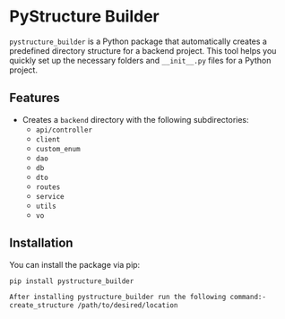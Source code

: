 # PyStructure Builder

`pystructure_builder` is a Python package that automatically creates a predefined directory structure for a backend project. This tool helps you quickly set up the necessary folders and `__init__.py` files for a Python project.

## Features

- Creates a `backend` directory with the following subdirectories:
  - `api/controller`
  - `client`
  - `custom_enum`
  - `dao`
  - `db`
  - `dto`
  - `routes`
  - `service`
  - `utils`
  - `vo`

## Installation

You can install the package via pip:

```bash
pip install pystructure_builder

After installing pystructure_builder run the following command:-
create_structure /path/to/desired/location
 
